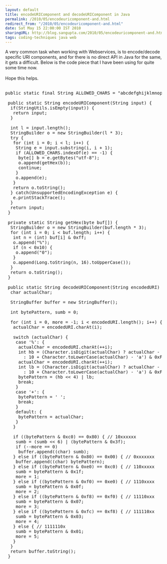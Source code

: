 ```yaml
---
layout: default
title: encodeURIComponent and decodeURIComponent in Java
permalink: /2010/05/encodeuricomponent-and.html
redirect_from: "/2010/05/encodeuricomponent-and.html"
date: Sat May 15 22:00:00 IST 2010
sharingURL: http://blog.sangupta.com/2010/05/encodeuricomponent-and.html
tags: coding-techniques java web
---
```

A very common task when working with Webservices, is to encode/decode specific URI components, and for there is no direct API in Java for the same, it gets a difficult. Below is the code piece that I have been using for quite some time now. 
<br>
<br>Hope this helps.
<br>
<br>
<pre class="brush: java">public static final String ALLOWED_CHARS = "abcdefghijklmnopqrstuvwxyzABCDEFGHIJKLMNOPQRSTUVWXYZ0123456789-_.!~*'()";<br><br> public static String encodeURIComponent(String input) {<br>  if(StringUtils.isEmpty(input)) {<br>   return input;<br>  }<br>  <br>  int l = input.length();<br>  StringBuilder o = new StringBuilder(l * 3);<br>  try {<br>   for (int i = 0; i &lt; l; i++) {<br>    String e = input.substring(i, i + 1);<br>    if (ALLOWED_CHARS.indexOf(e) == -1) {<br>     byte[] b = e.getBytes("utf-8");<br>     o.append(getHex(b));<br>     continue;<br>    }<br>    o.append(e);<br>   }<br>   return o.toString();<br>  } catch(UnsupportedEncodingException e) {<br>   e.printStackTrace();<br>  }<br>  return input;<br> }<br> <br> private static String getHex(byte buf[]) {<br>  StringBuilder o = new StringBuilder(buf.length * 3);<br>  for (int i = 0; i &lt; buf.length; i++) {<br>   int n = (int) buf[i] &amp; 0xff;<br>   o.append("%");<br>   if (n &lt; 0x10) {<br>    o.append("0");<br>   }<br>   o.append(Long.toString(n, 16).toUpperCase());<br>  }<br>  return o.toString();<br> }<br><br> public static String decodeURIComponent(String encodedURI) {<br>  char actualChar;<br><br>  StringBuffer buffer = new StringBuffer();<br><br>  int bytePattern, sumb = 0;<br><br>  for (int i = 0, more = -1; i &lt; encodedURI.length(); i++) {<br>   actualChar = encodedURI.charAt(i);<br><br>   switch (actualChar) {<br>    case '%': {<br>     actualChar = encodedURI.charAt(++i);<br>     int hb = (Character.isDigit(actualChar) ? actualChar - '0'<br>       : 10 + Character.toLowerCase(actualChar) - 'a') &amp; 0xF;<br>     actualChar = encodedURI.charAt(++i);<br>     int lb = (Character.isDigit(actualChar) ? actualChar - '0'<br>       : 10 + Character.toLowerCase(actualChar) - 'a') &amp; 0xF;<br>     bytePattern = (hb &lt;&lt; 4) | lb;<br>     break;<br>    }<br>    case '+': {<br>     bytePattern = ' ';<br>     break;<br>    }<br>    default: {<br>     bytePattern = actualChar;<br>    }<br>   }<br><br>   if ((bytePattern &amp; 0xc0) == 0x80) { // 10xxxxxx<br>    sumb = (sumb &lt;&lt; 6) | (bytePattern &amp; 0x3f);<br>    if (--more == 0)<br>     buffer.append((char) sumb);<br>   } else if ((bytePattern &amp; 0x80) == 0x00) { // 0xxxxxxx<br>    buffer.append((char) bytePattern);<br>   } else if ((bytePattern &amp; 0xe0) == 0xc0) { // 110xxxxx<br>    sumb = bytePattern &amp; 0x1f;<br>    more = 1;<br>   } else if ((bytePattern &amp; 0xf0) == 0xe0) { // 1110xxxx<br>    sumb = bytePattern &amp; 0x0f;<br>    more = 2;<br>   } else if ((bytePattern &amp; 0xf8) == 0xf0) { // 11110xxx<br>    sumb = bytePattern &amp; 0x07;<br>    more = 3;<br>   } else if ((bytePattern &amp; 0xfc) == 0xf8) { // 111110xx<br>    sumb = bytePattern &amp; 0x03;<br>    more = 4;<br>   } else { // 1111110x<br>    sumb = bytePattern &amp; 0x01;<br>    more = 5;<br>   }<br>  }<br>  return buffer.toString();<br> }<br></pre>
